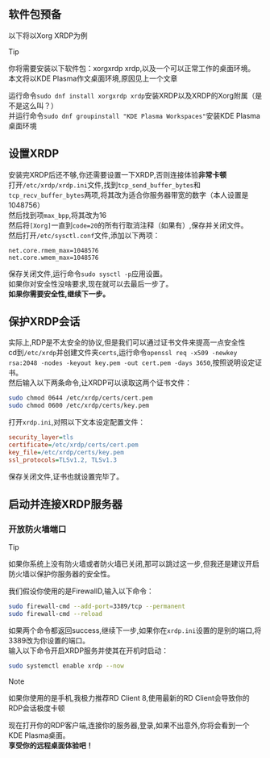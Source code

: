 ## 软件包预备  
以下将以Xorg XRDP为例  
> [!TIP]  
> 你将需要安装以下软件包：xorgxrdp xrdp,以及一个可以正常工作的桌面环境。  
> 本文将以KDE Plasma作文桌面环境,原因见上一个文章  

运行命令`sudo dnf install xorgxrdp xrdp`安装XRDP以及XRDP的Xorg附属（是不是这么叫？）  
并运行命令`sudo dnf groupinstall "KDE Plasma Workspaces"`安装KDE Plasma桌面环境  
## 设置XRDP  
安装完XRDP后还不够,你还需要设置一下XRDP,否则连接体验**非常卡顿**  
打开`/etc/xrdp/xrdp.ini`文件,找到`tcp_send_buffer_bytes`和`tcp_recv_buffer_bytes`两项,将其改为适合你服务器带宽的数字（本人设置是1048756）  
然后找到项`max_bpp`,将其改为16  
然后将`[Xorg]`一直到`code=20`的所有行取消注释（如果有）,保存并关闭文件。  
然后打开`/etc/sysctl.conf`文件,添加以下两项：  
```Conf
net.core.rmem_max=1048576  
net.core.wmem_max=1048576
```
保存关闭文件,运行命令`sudo sysctl -p`应用设置。  
如果你对安全性没啥要求,现在就可以去最后一步了。  
**如果你需要安全性,继续下一步。**  
## 保护XRDP会话
实际上,RDP是不太安全的协议,但是我们可以通过证书文件来提高一点安全性  
cd到`/etc/xrdp`并创建文件夹`certs`,运行命令`openssl req -x509 -newkey rsa:2048 -nodes -keyout key.pem -out cert.pem -days 3650`,按照说明设定证书。  
然后输入以下两条命令,让XRDP可以读取这两个证书文件：  
```Bash
sudo chmod 0644 /etc/xrdp/certs/cert.pem
sudo chmod 0600 /etc/xrdp/certs/key.pem
```
打开`xrdp.ini`,对照以下文本设定配置文件：  
```ini
security_layer=tls
certificate=/etc/xrdp/certs/cert.pem
key_file=/etc/xrdp/certs/key.pem
ssl_protocols=TLSv1.2, TLSv1.3
```
保存关闭文件,证书也就设置完毕了。  
## 启动并连接XRDP服务器  
### 开放防火墙端口  
> [!TIP]
> 如果你系统上没有防火墙或者防火墙已关闭,那可以跳过这一步,但我还是建议开启防火墙以保护你服务器的安全性。

我们假设你使用的是FirewallD,输入以下命令：
```Bash
sudo firewall-cmd --add-port=3389/tcp --permanent
sudo firewall-cmd --reload
```
如果两个命令都返回success,继续下一步,如果你在`xrdp.ini`设置的是别的端口,将3389改为你设置的端口。  
输入以下命令开启XRDP服务并使其在开机时启动：
```Bash
sudo systemctl enable xrdp --now
```
> [!NOTE]  
> 如果你使用的是手机,我极力推荐RD Client 8,使用最新的RD Client会导致你的RDP会话极度卡顿  

现在打开你的RDP客户端,连接你的服务器,登录,如果不出意外,你将会看到一个KDE Plasma桌面。  
**享受你的远程桌面体验吧！**  